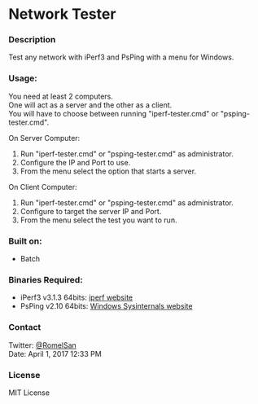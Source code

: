 # Network Tester
### Description
Test any network with iPerf3 and PsPing with a menu for Windows.

### Usage:
You need at least 2 computers.  
One will act as a server and the other as a client.  
You will have to choose between running "iperf-tester.cmd" or "psping-tester.cmd".  

On Server Computer:
1) Run "iperf-tester.cmd" or "psping-tester.cmd" as administrator.
2) Configure the IP and Port to use.
3) From the menu select the option that starts a server.

On Client Computer:
1) Run "iperf-tester.cmd" or "psping-tester.cmd" as administrator.
2) Configure to target the server IP and Port.
3) From the menu select the test you want to run.

### Built on:
- Batch

### Binaries Required:
- iPerf3 v3.1.3 64bits: [iperf website](https://iperf.fr/)
- PsPing v2.10 64bits: [Windows Sysinternals website](https://technet.microsoft.com/en-us/bb545021)

### Contact
Twitter: [@RomelSan](http://www.twitter.com/RomelSan)    
Date: April 1, 2017 12:33 PM

### License
MIT License
